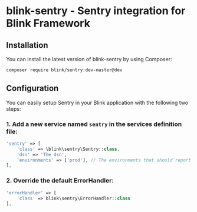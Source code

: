 blink-sentry - Sentry integration for Blink Framework
=====================================================


## Installation

You can install the latest version of blink-sentry by using Composer:

```bash
composer require blink/sentry:dev-master@dev
```

## Configuration

You can easily setup Sentry in your Blink application with the following two steps:

### 1. Add a new service named `sentry` in the services definition file:

```php
'sentry' => [
    'class' => \blink\sentry\Sentry::class,
    'dsn' => 'The dsn',
    'environments' => ['prod'], // The environments that should report errors to Sentry
],
```

### 2. Override the default ErrorHandler:

```php
'errorHandler' => [
    'class' => blink\sentry\ErrorHandler::class
],
```
